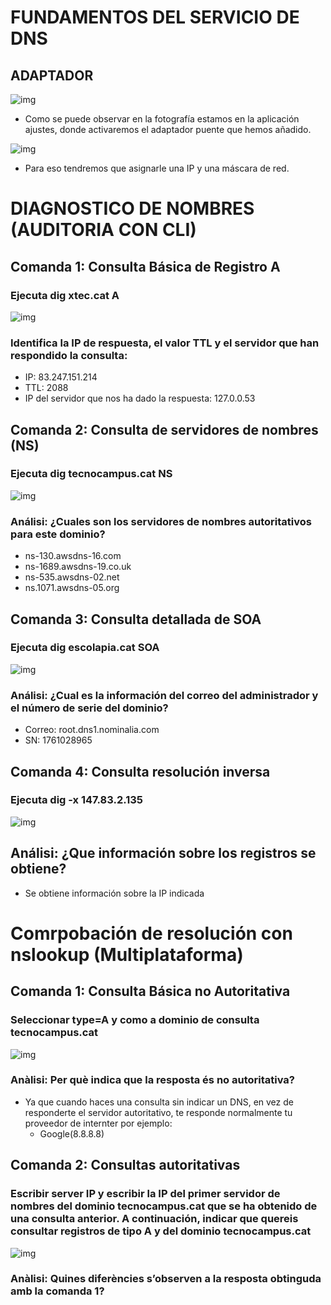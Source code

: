 # **FUNDAMENTOS DEL SERVICIO DE DNS**

## **ADAPTADOR**

![img](img/1.png)

- Como se puede observar en la fotografía estamos en la aplicación ajustes, donde activaremos el adaptador puente que hemos añadido.


![img](img/2.png)

- Para eso tendremos que asignarle una IP y una máscara de red.

# **DIAGNOSTICO DE NOMBRES (AUDITORIA CON CLI)**

## Comanda 1: Consulta Básica de Registro A

### Ejecuta dig xtec.cat A

![img](img/3.png)

### Identifica la IP de respuesta, el valor TTL y el servidor que han respondido la consulta:

- IP: 83.247.151.214  
- TTL: 2088
- IP del servidor  que nos ha dado la respuesta: 127.0.0.53

## Comanda 2: Consulta de servidores de nombres (NS)

### Ejecuta dig tecnocampus.cat NS

![img](img/4.png)

### Análisi: ¿Cuales son los servidores de nombres autoritativos para este dominio?

- ns-130.awsdns-16.com
- ns-1689.awsdns-19.co.uk
- ns-535.awsdns-02.net
- ns.1071.awsdns-05.org

## Comanda 3: Consulta detallada de SOA

### Ejecuta dig escolapia.cat SOA

![img](img/5.png)

### Análisi: ¿Cual es la información del correo del administrador y el número de serie del dominio?

- Correo: root.dns1.nominalia.com
- SN: 1761028965

## Comanda 4: Consulta resolución inversa

### Ejecuta dig -x 147.83.2.135

![img](img/6.png)

## Análisi: ¿Que información sobre los registros se obtiene? 

- Se obtiene información sobre la IP indicada

# **Comrpobación de resolución con nslookup (Multiplataforma)**

## Comanda 1: Consulta Básica no Autoritativa

### Seleccionar type=A y como a dominio de consulta tecnocampus.cat

![img](img/7.png)

### Anàlisi: Per què indica que la resposta és no autoritativa?

- Ya que cuando haces una consulta sin indicar un DNS, en vez de responderte el servidor autoritativo, te responde normalmente tu proveedor de internter por ejemplo:
  - Google(8.8.8.8)

## Comanda 2: Consultas autoritativas

### Escribir server IP y escribir la IP del primer servidor de nombres del dominio tecnocampus.cat que se ha obtenido de una consulta anterior. A continuación, indicar que quereis consultar registros de tipo A y del dominio tecnocampus.cat

![img](img/8.png)

### Anàlisi: Quines diferències s’observen a la resposta obtinguda amb la comanda 1?





